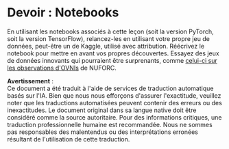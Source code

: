 # Devoir : Notebooks

En utilisant les notebooks associés à cette leçon (soit la version PyTorch, soit la version TensorFlow), relancez-les en utilisant votre propre jeu de données, peut-être un de Kaggle, utilisé avec attribution. Réécrivez le notebook pour mettre en avant vos propres découvertes. Essayez des jeux de données innovants qui pourraient être surprenants, comme [celui-ci sur les observations d'OVNIs](https://www.kaggle.com/datasets/NUFORC/ufo-sightings) de NUFORC.

**Avertissement** :  
Ce document a été traduit à l'aide de services de traduction automatique basés sur l'IA. Bien que nous nous efforçons d'assurer l'exactitude, veuillez noter que les traductions automatisées peuvent contenir des erreurs ou des inexactitudes. Le document original dans sa langue native doit être considéré comme la source autoritaire. Pour des informations critiques, une traduction professionnelle humaine est recommandée. Nous ne sommes pas responsables des malentendus ou des interprétations erronées résultant de l'utilisation de cette traduction.